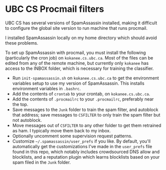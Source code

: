 # UBC CS Procmail filters

UBC CS has several versions of SpamAssassin installed, making it difficult to
configure the global site version to run machine that runs procmail.

I installed SpamAssassin locally on my home directory which should avoid these
problems.

To set up SpamAssassin with procmail, you must install the following
(particularly the cron job) on `kokanee.cs.ubc.ca`.
Most of the files can be edited from any of the remote machine, but currently
only `kokanee` has access to the INBOX folder, which is necessary for training
the classifier.

- Run `init-spamassassin.sh` on `kokanee.cs.ubc.ca` to get the environment
  variables setup to use my version of SpamAssassin.
  This installs environment variables in `.bashrc`.
- Add the contents of `crontab` to your crontab, on `kokanee.cs.ubc.ca`.
- Add the contents of `.procmailrc` to your `.procmailrc`, preferably near the
  top.
- Save messages to the `Junk` folder to train the spam filter, and autoblock
  that address; save messages to `CSFILTER` to only train the spam filter
  but not autoblock.
- Move messages out of `CSFILTER` to any other folder to get them retrained as
  ham. I typically move them back to my inbox.
- Optionally uncomment some supervision request patterns.
- Customize `~/.spamassassin/user_prefs` if you like.
  By default, you'll automatically get the customizations I've made in the
  `user_prefs` file found in this repo, which notably includes crowdsourced DNS
  allow and blocklists, and a reputation plugin which learns blocklists based on
  your spam filed in the `Junk` folder.

